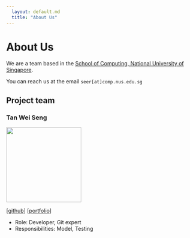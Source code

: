 ```yaml
---
  layout: default.md
  title: "About Us"
---
```


# About Us

We are a team based in the [School of Computing, National University of Singapore](http://www.comp.nus.edu.sg).

You can reach us at the email `seer[at]comp.nus.edu.sg`

## Project team

### Tan Wei Seng

<img src="images/weiseng18.png" width="200px">

[[github](http://github.com/weiseng18)]
[[portfolio](team/weiseng18.md)]

* Role: Developer, Git expert
* Responsibilities: Model, Testing
